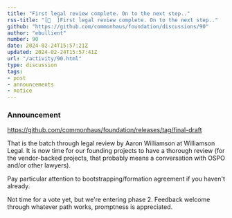 ```yaml
---
title: "First legal review complete. On to the next step.."
rss-title: "[📣  ]First legal review complete. On to the next step.."
github: "https://github.com/commonhaus/foundation/discussions/90"
author: "ebullient"
number: 90
date: 2024-02-24T15:57:21Z
updated: 2024-02-24T15:57:41Z
url: "/activity/90.html"
type: discussion
tags:
- post
- announcements
- notice
---
```

### Announcement

https://github.com/commonhaus/foundation/releases/tag/final-draft

That is the batch through legal review by Aaron Williamson at Williamson Legal. It is now time for our founding projects to have a thorough review (for the vendor-backed projects, that probably means a conversation with OSPO and/or other lawyers).

Pay particular attention to bootstrapping/formation agreement if you haven't already.

Not time for a vote yet, but we're entering phase 2. Feedback welcome through whatever path works, promptness is appreciated.
